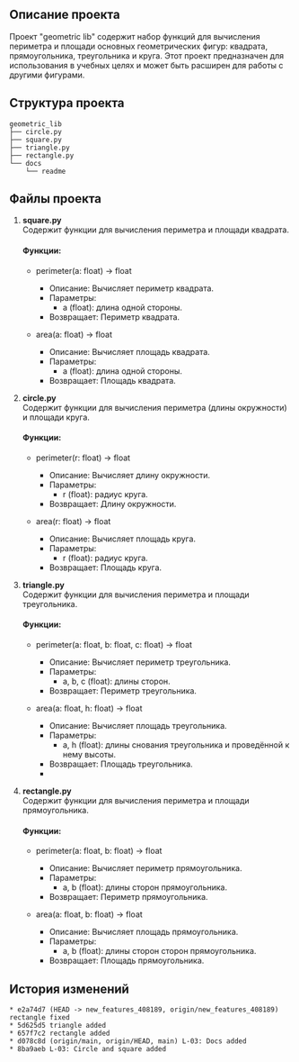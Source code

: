 ## Описание проекта
Проект "geometric lib" содержит набор функций для вычисления периметра и площади основных геометрических фигур: квадрата, 
прямоугольника, треугольника и круга. Этот проект предназначен для использования в учебных целях и может быть расширен 
для работы с другими фигурами.
## Структура проекта 
```
geometric_lib
├── circle.py
├── square.py
├── triangle.py
├── rectangle.py
└── docs
    └── readme
```

## Файлы проекта
1. **square.py**  
   Содержит функции для вычисления периметра и площади квадрата.

   #### Функции:
    - perimeter(a: float) -> float
        - Описание: Вычисляет периметр квадрата.
        - Параметры:
            - a (float): длина одной стороны.
        - Возвращает: Периметр квадрата.

    - area(a: float) -> float
        - Описание: Вычисляет площадь квадрата.
        - Параметры:
            - a (float): длина одной стороны.
        - Возвращает: Площадь квадрата.

2. **circle.py**  
   Содержит функции для вычисления периметра (длины окружности) и площади круга.

   #### Функции:
    - perimeter(r: float) -> float
        - Описание: Вычисляет длину окружности.
        - Параметры:
            - r (float): радиус круга.
        - Возвращает: Длину окружности.

    - area(r: float) -> float
        - Описание: Вычисляет площадь круга.
        - Параметры:
            - r (float): радиус круга.
        - Возвращает: Площадь круга.
3. **triangle.py**  
   Содержит функции для вычисления периметра и площади треугольника.

   #### Функции:
    - perimeter(a: float, b: float, c: float) -> float
        - Описание: Вычисляет периметр треугольника.
        - Параметры:
            - a, b, c (float): длины сторон.
        - Возвращает: Периметр треугольника.

    - area(a: float, h: float) -> float
        - Описание: Вычисляет площадь треугольника.
        - Параметры:
            - a, h (float): длины снования треугольника и проведённой к нему высоты.
        - Возвращает: Площадь треугольника.
        - 
4. **rectangle.py**  
   Содержит функции для вычисления периметра и площади прямоугольника.

   #### Функции:
    - perimeter(a: float, b: float) -> float
        - Описание: Вычисляет периметр прямоугольника.
        - Параметры:
            - a, b (float): длины сторон прямоугольника.
        - Возвращает: Периметр прямоугольника.

    - area(a: float, b: float) -> float
        - Описание: Вычисляет площадь прямоугольника.
        - Параметры:
            - a, b (float): длины сторон сторон прямоугольника.
        - Возвращает: Площадь прямоугольника.

## История изменений 
```
* e2a74d7 (HEAD -> new_features_408189, origin/new_features_408189) rectangle fixed
* 5d625d5 triangle added
* 657f7c2 rectangle added
* d078c8d (origin/main, origin/HEAD, main) L-03: Docs added
* 8ba9aeb L-03: Circle and square added
```